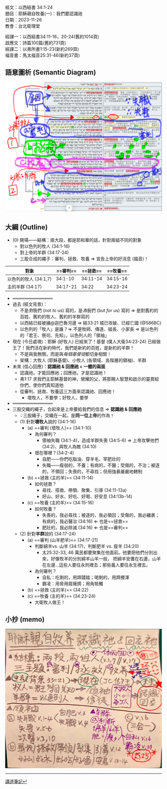 經文：以西結書 34:1-24   
題目：耶穌親自牧養(一)：我們要認識祂   
日期：2023-11-26   
教會：台北衛理堂   

經課一：以西結書34:11-16，20-24(舊約1014頁)   
啟應文：詩篇100篇(舊約731頁)   
經課二：以弗所書1:15-23(新約269頁)   
福音書：馬太福音25:31-46(新約37頁)  


## 語意圖析 (Semantic Diagram)

![images/2023-11-26 Eze.34.1-24.png](images/2023-11-26%20Eze.34.1-24.png)

## 大綱 (Outline)

- (0) 開場——結構：兩大段，都是耶和華的話，針對兩組不同的對象
	- 對以色列的牧人 (34:1-16)
	- 對上帝的羊群 (34:17-24)
	- 三股合成的繩子：審判、拯救、牧養 ⇒ 宣告上帝的好消息 (福音)！

| 對象 | ==審判== | ==拯救==| ==牧養== |
|--------|----------|----------|----------|
| 以色列的牧人 (34:1,7) | 34:1-10 | 34:11-14 | 34:15-16 |
| 主的羊群 (34:17) | 34:17-21 | 34:22 | 34:23-24 |

- ═════════════
- 過去 (經文背景)：
	- 不是*對*我們 (not *to* us) 寫的，是*為*我們 (but *for* us) 寫的 ⇒ 是對舊約的百姓、舊約的牧人、舊約的羊群寫的
	- 以西結已經被擄@迦巴魯河邊 ⇒ 結33:21 城已攻破、已經亡國 (@586BC) 
	- 以色列的「牧人」是誰？⇒ 不是牧師、傳道、組長、小家長 ⇒ 是以色列的「君王、祭司、先知」，以色列人的「領袖」
- 現在 (今日處境)：耶穌 (好牧人) 已經來了！基督 (僕人大衛34:23-24) 已經做王了！我們活在新約時代，我們是新約的百姓，是新約的羊群！
	- 不是與我無關，而是與*每個基督徒*都切身相關！
	- 架構：大牧人 (耶穌基督)、小牧人 (各領域、各階層的領袖)、羊群
- 未來 (信心回應)：**認識祂 & 回應祂 = 一體的兩面**
	- 認識祂，才能回應祂；回應祂，才是認識祂！
	- 弗1:17 求我們主耶穌基督的神，榮耀的父，將那賜人智慧和啟示的靈賞給你們，使你們真知道他
	- 從審判、拯救、牧養這三方面來認識祂、回應祂！
		- 壞牧人，不要學；好牧人，要學
- ═════════════
- 三股交織的繩子，合起來是上帝要給我們的信息 ⇒ **認識祂 & 回應祂**
	- 💡三股繩子，交織在一起，是**同一位上帝**的作為！
	- (1) 針對**壞牧人**說的 (34:1-16)
		- (a) ==審判 (壞牧人)== (34:1-10)
			- 為何審判？
				- 領袖失職 (34:1-4)，造成羊群失喪 (34:5-6) ⇒ 上帝攻擊他們 (34:2)、與牧人為敵 (34:10)
			- 壞在哪裡？(34:2-4)
				- 自肥——你們吃脂油、穿羊毛、宰肥壯的
				- 失職——瘦弱的，不養；有病的，不醫；受傷的，不治；被逐的，不領回；失喪的，不尋找；但用強暴嚴嚴地轄制
		- (b) ==拯救 (主的羊)== (34:11-14)
			- 如何拯救？
				- 尋找、搭救、帶領、聚集、引導 (34:11-13a)
				- 好山、好水、好吃、好喝、好安息 (34:13b-14)
		- (c) ==牧養 (主的羊)== (34:15-16)
			- 如何牧養？
				- 失喪的，我必尋找；被逐的，我必領回；受傷的，我必纏裹；有病的，我必醫治 (34:16) ⇐ 也是==拯救==
				- 肥壯的，我必除滅 (34:16) ⇐ 也是==審判==
	- (2) 針對**羊群**說的 (34:17-24)
		- (a) ==審判 (山羊肥羊)== (34:17-21)
			- 判斷綿羊vs. 山羊 (34:17)，判斷肥羊 vs. 瘦羊 (34:20)
				- 太25:32-33, 46 萬民都要聚集在他面前。他要把他們分別出來，好像牧羊的分別綿羊山羊一般， 把綿羊安置在右邊，山羊在左邊...這些人要往永刑裡去；那些義人要往永生裡去。
			- 為何審判？
				- 自私：吃剩的，用蹄踐踏；喝剩的，用蹄攪渾
				- 霸凌：用脅用肩擁擠；用角牴觸
		- (b) ==拯救 (主的羊)== (34:22)
		- (c) ==牧養 (主的羊)== (34:23-24)
			- 大衛牧人做王！

## 小抄 (memo)

![images/2023-11-26 Eze.34.1-23 memo.jpg](images/2023-11-26%20Eze.34.1-23%20memo.jpg)


---


[講道筆記↵](README.md)


